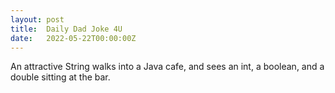 ```yaml
---
layout: post
title:  Daily Dad Joke 4U
date:   2022-05-22T00:00:00Z
---
```

An attractive String walks into a Java cafe, and sees an int, a boolean, and a double sitting at the bar.
